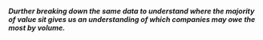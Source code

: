 
##### Durther breaking down the same data to understand where the majority of value sit gives us an understanding of which companies may owe the most by volume. 
<br>

